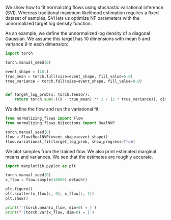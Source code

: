 We show how to fit normalizing flows using stochastic variational inference (SVI). Whereas traditional maximum
likelihood estimation requires a fixed dataset of samples, SVI lets us optimize NF parameters with the unnormalized
target log density function.

As an example, we define the unnormalized log density of a diagonal Gaussian. We assume this target has 10 dimensions
with mean 5 and variance 9 in each dimension:

```python
import torch

torch.manual_seed(0)

event_shape = (10,)
true_mean = torch.full(size=event_shape, fill_value=5.0)
true_variance = torch.full(size=event_shape, fill_value=9.0)


def target_log_prob(x: torch.Tensor):
    return torch.sum(-((x - true_mean) ** 2 / (2 * true_variance)), dim=1)
```

We define the flow and run the variational fit:

```python
from normalizing_flows import Flow
from normalizing_flows.bijections import RealNVP

torch.manual_seed(0)
flow = Flow(RealNVP(event_shape=event_shape))
flow.variational_fit(target_log_prob, show_progress=True)
```

We plot samples from the trained flow. We also print estimated marginal means and variances. We see that the estimates are roughly accurate.
```python
import matplotlib.pyplot as plt

torch.manual_seed(0)
x_flow = flow.sample(10000).detach()

plt.figure()
plt.scatter(x_flow[:, 0], x_flow[:, 1])
plt.show()

print(f'{torch.mean(x_flow, dim=0) = }')
print(f'{torch.var(x_flow, dim=0) = }')
```